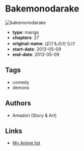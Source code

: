 # Bakemonodarake

![bakemonodarake](https://cdn.myanimelist.net/images/manga/2/202972.jpg)

-   **type**: manga
-   **chapters**: 27
-   **original-name**: ばけものだらけ
-   **start-date**: 2013-05-09
-   **end-date**: 2013-05-09

## Tags

-   comedy
-   demons

## Authors

-   Amadori (Story & Art)

## Links

-   [My Anime list](https://myanimelist.net/manga/97852/Bakemonodarake)
